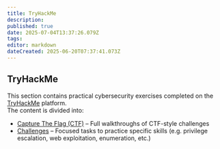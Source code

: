 ```yaml
---
title: TryHackMe
description: 
published: true
date: 2025-07-04T13:37:26.079Z
tags: 
editor: markdown
dateCreated: 2025-06-20T07:37:41.073Z
---
```


## TryHackMe

This section contains practical cybersecurity exercises completed on the [TryHackMe](https://tryhackme.com/) platform.  
The content is divided into:

- [Capture The Flag (CTF)](/TryHackMe/CTF) – Full walkthroughs of CTF-style challenges  
- [Challenges](/TryHackMe/Challenges) – Focused tasks to practice specific skills (e.g. privilege escalation, web exploitation, enumeration, etc.)